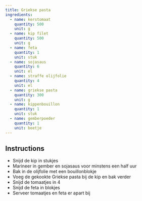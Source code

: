 ```yaml
---
title: Griekse pasta
ingredients: 
  - name: kerstomaat
    quantity: 500
    unit: g
  - name: kip filet
    quantity: 500
    unit: g
  - name: feta
    quantity: 1
    unit: stuk
  - name: sojasaus
    quantity: 6
    unit: el
  - name: straffe olijfolie
    quantity: 4
    unit: el
  - name: griekse pasta
    quantity: 300
    unit: g
  - name: kippenbouillon
    quantity: 1
    unit: stuk
  - name: gemberpoeder
    quantity: 1
    unit: beetje
---
```


<Recipe />

## Instructions
  - Snijd de kip in stukjes
  - Marineer in gember en sojasaus voor minstens een half uur
  - Bak in de olijfolie met een bouillonblokje
  - Voeg de gekookte Griekse pasta bij de kip en bak verder
  - Snijd de tomaatjes in 4
  - Snijd de feta in blokjes
  - Serveer tomaatjes en feta er apart bij